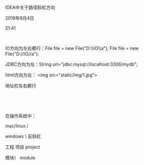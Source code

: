 IDEA中关于路径斜杠方向

2019年9月4日

21:41

 

IO方向为左右都行：File file = new File(\"D:\\\\IO\\\\a\"); File file = new File(\"D://IO//a\");

JDBC方向为左：String url=\"jdbc:mysql://localhost:3306/mydb\";

html方向为左： \<img src=\"static/img/1.jpg\"\>

地址栏左右都行

 

 

在操作系统中：

mac/linux /

windows \\ 反斜杠

工程 项目 project

模块） module
